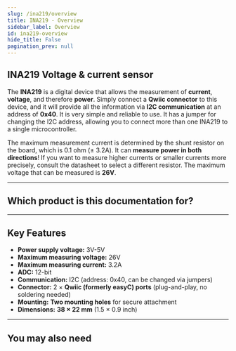```yaml
---
slug: /ina219/overview
title: INA219 - Overview
sidebar_label: Overview
id: ina219-overview 
hide_title: False
pagination_prev: null
---
```


## INA219 Voltage & current sensor

The **INA219** is a digital device that allows the measurement of **current**, **voltage**, and therefore **power**. Simply connect a **Qwiic connector** to this device, and it will provide all the information via **I2C communication** at an address of **0x40**. It is very simple and reliable to use. It has a jumper for changing the I2C address, allowing you to connect more than one INA219 to a single microcontroller.

The maximum measurement current is determined by the shunt resistor on the board, which is 0.1 ohm (± 3.2A). It can **measure power in both directions**! If you want to measure higher currents or smaller currents more precisely, consult the datasheet to select a different resistor. The maximum voltage that can be measured is **26V**.

<CenteredImage src="/img/ina219/333066.jpg" alt="INA219 Voltage & current sensor" caption="INA219 Voltage & current sensor" />

---

## Which product is this documentation for?

<QuickLink 
  title="INA219 Voltage & current sensor" 
  description="333066"
  url="https://soldered.com/product/voltage-current-sensor-ina219-breakout/"
  image="/img/ina219/333066.jpg" 
/>

---

## Key Features

- **Power supply voltage:** 3V-5V  
- **Maximum measuring voltage:** 26V
- **Maximum measuring current:** 3.2A  
- **ADC:** 12-bit
- **Communication:** I2C (address: 0x40, can be changed via jumpers)  
- **Connector:** 2 × **Qwiic (formerly easyC) ports** (plug-and-play, no soldering needed)  
- **Mounting:** **Two mounting holes** for secure attachment  
- **Dimensions:** **38 × 22 mm** (1.5 × 0.9 inch)  

---

## You may also need

<QuickLink 
  title="Qwiic cable" 
  description="Qwiic (formerly easyC) compatible cables with connectors on both ends, available in various lengths."
  url="https://soldered.com/product/easyc-cable/"
  image="/img/333311.webp" 
/>